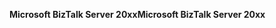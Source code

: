 <span data-ttu-id="a85d3-101">**Microsoft BizTalk Server 20xx**</span><span class="sxs-lookup"><span data-stu-id="a85d3-101">**Microsoft BizTalk Server 20xx**</span></span>
